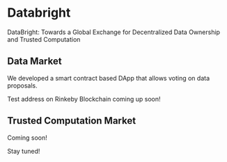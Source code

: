 # Databright
DataBright: Towards a Global Exchange for Decentralized Data Ownership and Trusted Computation

## Data Market

We developed a smart contract based DApp that allows voting on data proposals. 

Test address on Rinkeby Blockchain coming up soon!

## Trusted Computation Market

Coming soon!

Stay tuned!